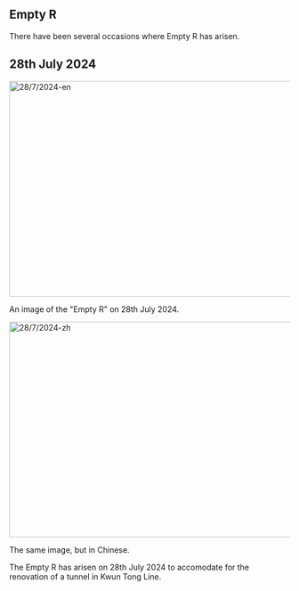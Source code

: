 ## Empty R

There have been several occasions where Empty R has arisen.

## 28th July 2024

<img src="https://github.com/user-attachments/assets/9295ed4b-4d2c-4019-92fa-6928ff844947" alt="28/7/2024-en" width="582" height="387">

An image of the "Empty R" on 28th July 2024.

<img src="https://github.com/user-attachments/assets/7d6afe59-ad73-4e97-bc3d-87c1a066a95a" alt="28/7/2024-zh" width="582" height="387">

The same image, but in Chinese.

The Empty R has arisen on 28th July 2024 to accomodate for the renovation of a tunnel in Kwun Tong Line.
